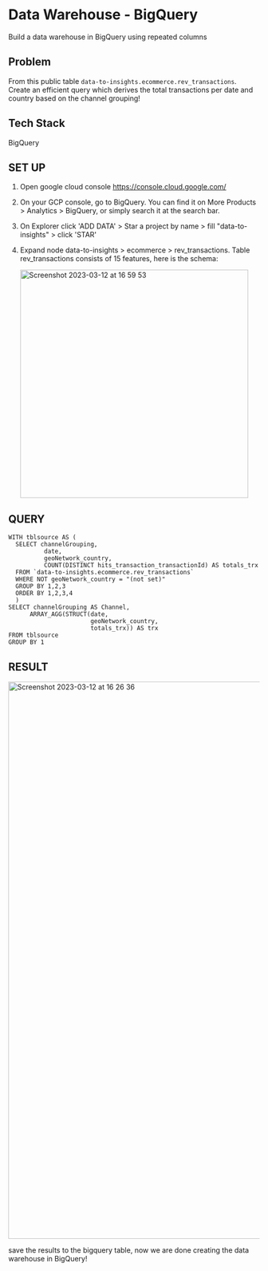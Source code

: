 # **Data Warehouse - BigQuery**
Build a data warehouse in BigQuery using repeated columns

## **Problem**
From this public table `data-to-insights.ecommerce.rev_transactions`. Create an efficient query which derives the total transactions per date and country based on the channel grouping!

## **Tech Stack**
BigQuery

## **SET UP**
1. Open google cloud console https://console.cloud.google.com/
2. On your GCP console, go to BigQuery. You can find it on More Products > Analytics > BigQuery, or simply search it at the search bar.
3. On Explorer click 'ADD DATA' > Star a project by name > fill "data-to-insights" > click 'STAR'
4. Expand node data-to-insights > ecommerce > rev_transactions.
   Table rev_transactions consists of 15 features, here is the schema:
   
   <img width="457" alt="Screenshot 2023-03-12 at 16 59 53" src="https://user-images.githubusercontent.com/113230789/224537565-956a7d5e-3064-4708-955e-1bbaa6578296.png">

## **QUERY**
```
WITH tblsource AS (
  SELECT channelGrouping,
          date, 
          geoNetwork_country,
          COUNT(DISTINCT hits_transaction_transactionId) AS totals_trx
  FROM `data-to-insights.ecommerce.rev_transactions`
  WHERE NOT geoNetwork_country = "(not set)"
  GROUP BY 1,2,3
  ORDER BY 1,2,3,4
  )
SELECT channelGrouping AS Channel,
      ARRAY_AGG(STRUCT(date,
                       geoNetwork_country,
                       totals_trx)) AS trx
FROM tblsource
GROUP BY 1
```

## **RESULT**
<img width="1116" alt="Screenshot 2023-03-12 at 16 26 36" src="https://user-images.githubusercontent.com/113230789/224538382-5deecbc7-d663-4a34-bc52-84b8340025c1.png">

save the results to the bigquery table, now we are done creating the data warehouse in BigQuery!
